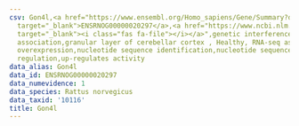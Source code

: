 ```yaml
---
csv: Gon4l,<a href="https://www.ensembl.org/Homo_sapiens/Gene/Summary?db=core;g=ENSRNOG00000020297"
  target="_blank">ENSRNOG00000020297</a>,<a href="https://www.ncbi.nlm.nih.gov/pubmed/30467350"
  target="_blank"><i class="fas fa-file"></i></a>",genetic interference,functional
  association,granular layer of cerebellar cortex , Healthy, RNA-seq assay, hsf-1
  overexpression,nucleotide sequence identification,nucleotide sequence identification,transcriptional
  regulation,up-regulates activity
data_alias: Gon4l
data_id: ENSRNOG00000020297
data_numevidence: 1
data_species: Rattus norvegicus
data_taxid: '10116'
title: Gon4l
---
```

